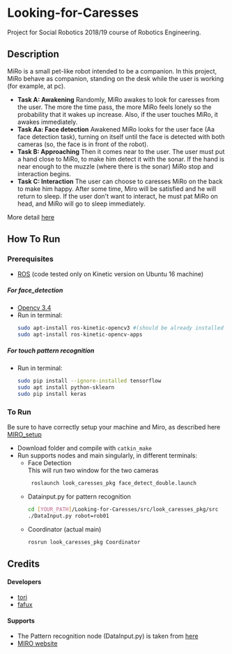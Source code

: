 # Looking-for-Caresses
Project for Social Robotics 2018/19 course of Robotics Engineering.
## Description
MiRo is a small pet-like robot intended to be a companion. In this project, MiRo behave as companion, standing on the desk while the user is working (for example, at pc). 
* **Task A: Awakening** Randomly, MiRo awakes to look for caresses from the user. The more the time pass, the more MiRo feels lonely so the probability that it wakes up increase. Also, if the user touches MiRo, it awakes immediately.
* **Task Aa: Face detection**
Awakened MiRo looks for the user face (Aa face detection task), turning on itself until the face is detected with both cameras (so, the face is in front of the robot).
* **Task B: Approaching** 
Then it comes near to the user. The user must put a hand close to MiRo, to make him detect it with the sonar. If the hand is near enough to the muzzle (where there is the sonar) MiRo stop and interaction begins. 
* **Task C: Interaction**
The user can choose to caresses MiRo on the back to make him happy. After some time, Miro will be satisfied and he will return to sleep. If the user don't want to interact, he must pat MiRo on head, and MiRo will go to sleep immediately.

More detail  [here](https://github.com/EmaroLab/Looking-for-Caresses/blob/master/tex/SocialRepo.pdf)

## How To Run
### Prerequisites
* [ROS](http://www.ros.org/)  (code tested only on Kinetic version on Ubuntu 16 machine)
##### For face_detection
* [Opencv 3.4](https://docs.opencv.org/3.3.0/d7/d9f/tutorial_linux_install.html)
* Run in terminal:
    ```bash
    sudo apt-install ros-kinetic-opencv3 #(should be already installed with previous point)
    sudo apt-install ros-kinetic-opencv-apps
    ```
##### For touch pattern recognition
* Run in terminal:
    ```bash
    sudo pip install --ignore-installed tensorflow
    sudo apt install python-sklearn
    sudo pip install keras
    ```
### To Run 
Be sure to have correctly setup your machine and Miro, as described here [MIRO_setup](https://github.com/EmaroLab/MIRO/blob/master/miro_setup_quick/MIRO_setup)
* Download folder and compile with ```catkin_make ```
* Run supports nodes and main singularly, in different terminals:
   * Face Detection  
    This will run two window for the two cameras
        ```bash
         roslaunch look_caresses_pkg face_detect_double.launch
        ```
    * Datainput.py for pattern recognition
        ```bash
        cd [YOUR_PATH]/Looking-for-Caresses/src/look_caresses_pkg/src
        ./DataInput.py robot=rob01
        ```
    * Coordinator (actual main)
        ```bash
        rosrun look_caresses_pkg Coordinator
        ```

## Credits
#### Developers
* [tori](https://github.com/torydebra)
* [fafux](https://github.com/fafux)
#### Supports
* The Pattern recognition node (DataInput.py) is taken from [here](https://github.com/EmaroLab/Miro_SocialRobot/blob/master/README.md)
* [MIRO website](http://labs.consequentialrobotics.com/)
